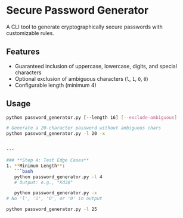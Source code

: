 # Secure Password Generator

A CLI tool to generate cryptographically secure passwords with customizable rules.

## Features
- Guaranteed inclusion of uppercase, lowercase, digits, and special characters
- Optional exclusion of ambiguous characters (`l`, `1`, `O`, `0`)
- Configurable length (minimum 4)

## Usage
```bash
python password_generator.py [--length 16] [--exclude-ambiguous]

# Generate a 20-character password without ambiguous chars
python password_generator.py -l 20 -x


---

### **Step 4: Test Edge Cases**
1. **Minimum Length**:
   ```bash
   python password_generator.py -l 4
   # Output: e.g., "Kd3$"

   python password_generator.py -x
# No 'l', '1', 'O', or '0' in output

python password_generator.py -l 25


